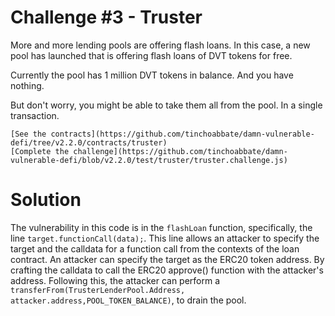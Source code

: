 # Challenge #3 - Truster

More and more lending pools are offering flash loans. In this case, a new pool has launched that is offering flash loans of DVT tokens for free.

Currently the pool has 1 million DVT tokens in balance. And you have nothing.

But don't worry, you might be able to take them all from the pool. In a single transaction.

    [See the contracts](https://github.com/tinchoabbate/damn-vulnerable-defi/tree/v2.2.0/contracts/truster)
    [Complete the challenge](https://github.com/tinchoabbate/damn-vulnerable-defi/blob/v2.2.0/test/truster/truster.challenge.js)

# Solution

The vulnerability in this code is in the `flashLoan` function, specifically, the line `target.functionCall(data);`. This line allows an attacker to specify the target and the calldata for a function call from the contexts of the loan contract. An attacker can specify the target as the ERC20 token address. By crafting the calldata to call the ERC20 approve() function with the attacker's address. Following this, the attacker can perform a `transferFrom(TrusterLenderPool.Address, attacker.address,POOL_TOKEN_BALANCE)`, to drain the pool.
